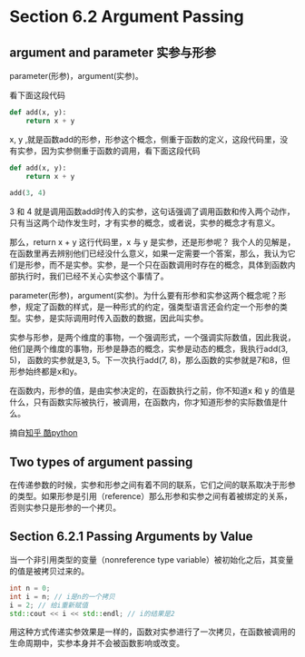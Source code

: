 # Section 6.2 Argument Passing

## argument and parameter 实参与形参
parameter(形参)，argument(实参)。

看下面这段代码
```python
def add(x, y):
    return x + y
```

x, y ,就是函数add的形参，形参这个概念，侧重于函数的定义，这段代码里，没有实参，因为实参侧重于函数的调用，看下面这段代码
```python
def add(x, y):
    return x + y
​
add(3, 4)
```
3 和 4 就是调用函数add时传入的实参，这句话强调了调用函数和传入两个动作，只有当这两个动作发生时，才有实参的概念，或者说，实参的概念才有意义。

那么，return x + y 这行代码里，x 与 y 是实参，还是形参呢？ 我个人的见解是，在函数里再去辨别他们已经没什么意义，如果一定需要一个答案，那么，我认为它们是形参，而不是实参。实参，是一个只在函数调用时存在的概念，具体到函数内部执行时，我们已经不关心实参这个事情了。

parameter(形参)，argument(实参)。为什么要有形参和实参这两个概念呢？形参，规定了函数的样式，是一种形式的约定，强类型语言还会约定一个形参的类型。实参，是实际调用时传入函数的数据，因此叫实参。

实参与形参，是两个维度的事物，一个强调形式，一个强调实际数值，因此我说，他们是两个维度的事物，形参是静态的概念，实参是动态的概念，我执行add(3, 5)， 函数的实参就是3, 5。下一次执行add(7, 8)，那么函数的实参就是7和8，但形参始终都是x和y。

在函数内，形参的值，是由实参决定的，在函数执行之前，你不知道x 和 y 的值是什么，只有函数实际被执行，被调用，在函数内，你才知道形参的实际数值是什么。

摘自[知乎 酷python](https://zhuanlan.zhihu.com/p/291202430)

## Two types of argument passing
在传递参数的时候，实参和形参之间有着不同的联系，它们之间的联系取决于形参的类型。如果形参是引用（reference）那么形参和实参之间有着被绑定的关系，否则实参只是形参的一个拷贝。

## Section 6.2.1 Passing Arguments by Value
当一个非引用类型的变量（nonreference type variable）被初始化之后，其变量的值是被拷贝过来的。

```cpp
int n = 0;
int i = n; // i是n的一个拷贝
i = 2; // 给i重新赋值
std::cout << i << std::endl; // i的结果是2
```
用这种方式传递实参效果是一样的，函数对实参进行了一次拷贝，在函数被调用的生命周期中，实参本身并不会被函数影响或改变。
